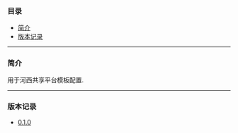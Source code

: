 ### 目录

* [简介](#abstract)
* [版本记录](#version)

---

### <a name="abstract">简介</a>

用于河西共享平台模板配置.

---

### <a name="version">版本记录</a>

* [0.1.0](./Docs/Version/0.1.0.md "0.1.0")